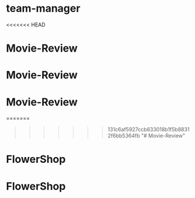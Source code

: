 # team-manager
<<<<<<< HEAD
# Movie-Review
# Movie-Review
# Movie-Review
=======
>>>>>>> 131c6af5927ccb633018b1f5b88312f6bb5364fb
"# Movie-Review" 
# FlowerShop
# FlowerShop
